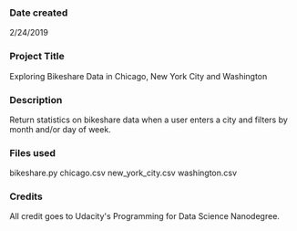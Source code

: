 ### Date created
2/24/2019

### Project Title
Exploring Bikeshare Data in Chicago, New York City and Washington

### Description
Return statistics on bikeshare data when a user enters a city and filters by month and/or day of week.

### Files used
bikeshare.py
chicago.csv
new_york_city.csv
washington.csv

### Credits
All credit goes to Udacity's Programming for Data Science Nanodegree.
